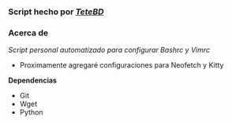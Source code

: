 ### Script hecho por [_TeteBD_](https://github.com/TeteBD)
### Acerca de
_Script personal automatizado para configurar Bashrc y Vimrc_
- Proximamente agregaré configuraciones para Neofetch y Kitty

**Dependencias**
- Git
- Wget
- Python
